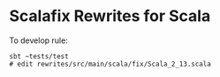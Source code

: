 # Scalafix Rewrites for Scala

To develop rule:
```
sbt ~tests/test
# edit rewrites/src/main/scala/fix/Scala_2_13.scala
```
